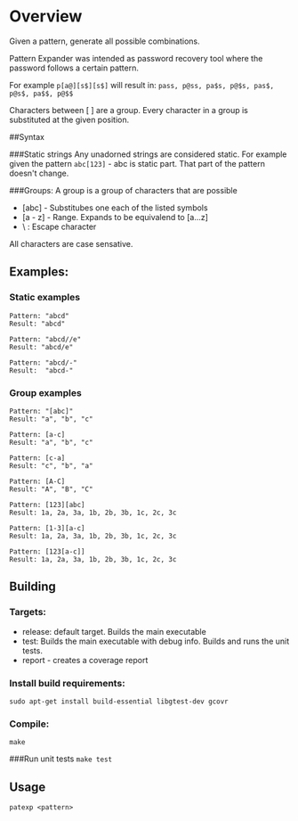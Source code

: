 # Overview

Given a pattern, generate all possible combinations.

Pattern Expander was intended as password recovery tool where the 
password follows a certain pattern. 

For example `p[a@][s$][s$]` will result in:
`pass, p@ss, pa$s, p@$s, pas$, p@s$, pa$$, p@$$`

Characters between [ ] are a group. Every character in a group is substituted
at the given position.


##Syntax

###Static strings
Any unadorned strings are considered static. For example given the pattern
`abc[123]` - abc is static part. That part of the pattern doesn't change.

###Groups:
A group is a group of characters that are possible
- [abc] - Substitubes one each of the listed symbols 
- [a - z] - Range. Expands to be equivalend to [a...z]
- \ : Escape character

All characters are case sensative.


## Examples:
### Static examples
	Pattern: "abcd"
	Result: "abcd"
	
	Pattern: "abcd//e"
	Result: "abcd/e"
	
	Pattern: "abcd/-"
	Result:  "abcd-"
	
	
### Group examples
	Pattern: "[abc]"
	Result: "a", "b", "c"

	Pattern: [a-c]
	Result: "a", "b", "c"
	
	Pattern: [c-a]
	Result: "c", "b", "a"
	
	Pattern: [A-C]
	Result: "A", "B", "C"

	Pattern: [123][abc]
	Result: 1a, 2a, 3a, 1b, 2b, 3b, 1c, 2c, 3c

	Pattern: [1-3][a-c]
	Result: 1a, 2a, 3a, 1b, 2b, 3b, 1c, 2c, 3c
	
	Pattern: [123[a-c]]
	Result: 1a, 2a, 3a, 1b, 2b, 3b, 1c, 2c, 3c


## Building

### Targets:
- release: default target. Builds the main executable
- test: Builds the main executable with debug info. Builds and runs the unit tests.
- report - creates a coverage report


### Install build requirements:
`sudo apt-get install build-essential libgtest-dev gcovr`

### Compile:
`make`

###Run unit tests
`make test`


## Usage
`patexp <pattern>`

